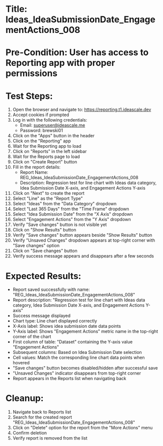 # Title: Ideas_IdeaSubmissionDate_EngagementActions_008

# Pre-Condition: User has access to Reporting app with proper permissions

# Test Steps:
1. Open the browser and navigate to: https://reporting.t1.ideascale.dev
2. Accept cookies if prompted
3. Log in with the following credentials:
   - Email: superuser@ideascale.me
   - Password: brewski01
4. Click on the "Apps" button in the header
5. Click on the "Reporting" app
6. Wait for the Reporting app to load
7. Click on "Reports" in the left sidebar
8. Wait for the Reports page to load
9. Click on "Create Report" button
10. Fill in the report details:
    - Report Name: REG_Ideas_IdeaSubmissionDate_EngagementActions_008
    - Description: Regression test for line chart with Ideas data category, Idea Submission Date X-axis, and Engagement Actions Y-axis
11. Click on "Next" to create the report
12. Select "Line" as the "Report Type"
13. Select "Ideas" from the "Data Category" dropdown
14. Select "Last 365 Days" from the "Time Frame" dropdown
15. Select "Idea Submission Date" from the "X Axis" dropdown
16. Select "Engagement Actions" from the "Y Axis" dropdown
17. Verify "Save changes" button is not visible yet
18. Click on "Show Results" button
19. Verify "Save changes" button appears beside "Show Results" button
20. Verify "Unsaved Changes" dropdown appears at top-right corner with "Save changes" option
21. Click on "Save changes" button
22. Verify success message appears and disappears after a few seconds

# Expected Results:
- Report saved successfully with name: "REG_Ideas_IdeaSubmissionDate_EngagementActions_008"
- Report description: "Regression test for line chart with Ideas data category, Idea Submission Date X-axis, and Engagement Actions Y-axis"
- Success message displayed
- Chart type: Line chart displayed correctly
- X-Axis label: Shows idea submission date data points
- Y-Axis label: Shows "Engagement Actions" metric name in the top-right corner of the chart
- First column of table: "Dataset" containing the Y-axis value "Engagement Actions"
- Subsequent columns: Based on Idea Submission Date selection
- Cell values: Match the corresponding line chart data points when hovered
- "Save changes" button becomes disabled/hidden after successful save
- "Unsaved Changes" indicator disappears from top-right corner
- Report appears in the Reports list when navigating back

# Cleanup:
1. Navigate back to Reports list
2. Search for the created report "REG_Ideas_IdeaSubmissionDate_EngagementActions_008"
3. Click on "Delete" option for the report from the "More Actions" menu
4. Confirm deletion
5. Verify report is removed from the list